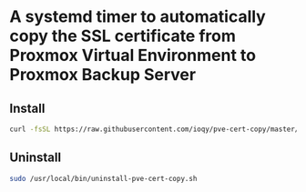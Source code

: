 # A systemd timer to automatically copy the SSL certificate from Proxmox Virtual Environment to Proxmox Backup Server


## Install

```bash
curl -fsSL https://raw.githubusercontent.com/ioqy/pve-cert-copy/master/install.sh | sudo sh
```

## Uninstall

```bash
sudo /usr/local/bin/uninstall-pve-cert-copy.sh
```
